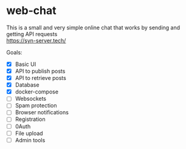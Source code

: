 # web-chat
This is a small and very simple online chat that works by sending and getting API requests  
https://syn-server.tech/ 

Goals:
- [x] Basic UI
- [x] API to publish posts
- [x] API to retrieve posts
- [x] Database
- [x] docker-compose
- [ ] Websockets
- [ ] Spam protection
- [ ] Browser notifications
- [ ] Registration
- [ ] 0Auth
- [ ] File upload
- [ ] Admin tools
